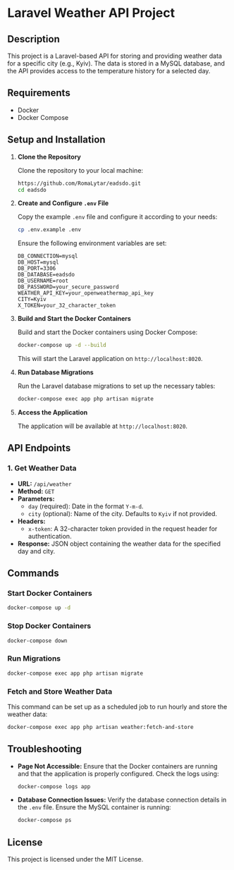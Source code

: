 
# Laravel Weather API Project

## Description

This project is a Laravel-based API for storing and providing weather data for a specific city (e.g., Kyiv). The data is stored in a MySQL database, and the API provides access to the temperature history for a selected day.

## Requirements

- Docker
- Docker Compose

## Setup and Installation

1. **Clone the Repository**

   Clone the repository to your local machine:

   ```bash
   https://github.com/RomaLytar/eadsdo.git
   cd eadsdo
   ```

2. **Create and Configure `.env` File**

   Copy the example `.env` file and configure it according to your needs:

   ```bash
   cp .env.example .env
   ```

   Ensure the following environment variables are set:

   ```
   DB_CONNECTION=mysql
   DB_HOST=mysql
   DB_PORT=3306
   DB_DATABASE=eadsdo
   DB_USERNAME=root
   DB_PASSWORD=your_secure_password
   WEATHER_API_KEY=your_openweathermap_api_key
   CITY=Kyiv
   X_TOKEN=your_32_character_token
   ```

3. **Build and Start the Docker Containers**

   Build and start the Docker containers using Docker Compose:

   ```bash
   docker-compose up -d --build
   ```

   This will start the Laravel application on `http://localhost:8020`.

4. **Run Database Migrations**

   Run the Laravel database migrations to set up the necessary tables:

   ```bash
   docker-compose exec app php artisan migrate
   ```

5. **Access the Application**

   The application will be available at `http://localhost:8020`.

## API Endpoints

### 1. Get Weather Data

- **URL:** `/api/weather`
- **Method:** `GET`
- **Parameters:**
    - `day` (required): Date in the format `Y-m-d`.
    - `city` (optional): Name of the city. Defaults to `Kyiv` if not provided.
- **Headers:**
    - `x-token`: A 32-character token provided in the request header for authentication.
- **Response:** JSON object containing the weather data for the specified day and city.

## Commands

### Start Docker Containers

```bash
docker-compose up -d
```

### Stop Docker Containers

```bash
docker-compose down
```

### Run Migrations

```bash
docker-compose exec app php artisan migrate
```

### Fetch and Store Weather Data

This command can be set up as a scheduled job to run hourly and store the weather data:

```bash
docker-compose exec app php artisan weather:fetch-and-store
```

## Troubleshooting

- **Page Not Accessible:**
  Ensure that the Docker containers are running and that the application is properly configured. Check the logs using:

  ```bash
  docker-compose logs app
  ```

- **Database Connection Issues:**
  Verify the database connection details in the `.env` file. Ensure the MySQL container is running:

  ```bash
  docker-compose ps
  ```

## License

This project is licensed under the MIT License.
